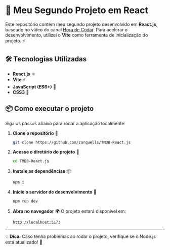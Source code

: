 # 🚀 Meu Segundo Projeto em React

Este repositório contém meu segundo projeto desenvolvido em **React.js**, baseado no vídeo do canal [Hora de Codar](https://www.youtube.com/@MatheusBattisti). Para acelerar o desenvolvimento, utilizei o **Vite** como ferramenta de inicialização do projeto. ⚡

## 🛠 Tecnologias Utilizadas

- **React.js** ⚛️
- **Vite** ⚡
- **JavaScript (ES6+)** 📜
- **CSS3** 🎨

## 📦 Como executar o projeto

Siga os passos abaixo para rodar a aplicação localmente:

1. **Clone o repositório** 📂
   ```sh
   git clone https://github.com/zarquells/TMDB-React.js
   ```

2. **Acesse o diretório do projeto** 📁
   ```sh
   cd TMDB-React.js
   ```

3. **Instale as dependências** 📦
   ```sh
   npm i
   ```

4. **Inicie o servidor de desenvolvimento** 🚀
   ```sh
   npm run dev
   ```

5. **Abra no navegador** 🌍
   O projeto estará disponível em:
   ```
   http://localhost:5173
   ```
---
💡 **Dica:** Caso tenha problemas ao rodar o projeto, verifique se o Node.js está atualizado! 🚀